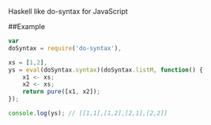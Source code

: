 Haskell like do-syntax for JavaScript

##Example

```javascript
var
doSyntax = require('do-syntax'),

xs = [1,2],
ys = eval(doSyntax.syntax)(doSyntax.listM, function() {
    x1 <- xs;
    x2 <- xs;
    return pure([x1, x2]);
});

console.log(ys); // [[1,1],[1,2],[2,1],[2,2]]
```

